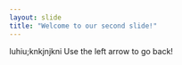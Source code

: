 ```yaml
---
layout: slide
title: "Welcome to our second slide!"
---
```

luhiu;knkjnjkni
Use the left arrow to go back!
